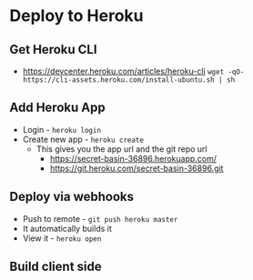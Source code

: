 # Deploy to Heroku

## Get Heroku CLI
- https://devcenter.heroku.com/articles/heroku-cli
`wget -qO- https://cli-assets.heroku.com/install-ubuntu.sh | sh`

## Add Heroku App
- Login - `heroku login`
- Create new app - `heroku create`
  - This gives you the app url and the git repo url
    - https://secret-basin-36896.herokuapp.com/
    - https://git.heroku.com/secret-basin-36896.git
    
## Deploy via webhooks
- Push to remote - `git push heroku master`
- It automatically builds it
- View it - `heroku open`

## Build client side

